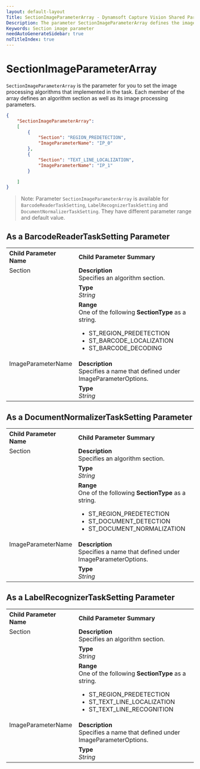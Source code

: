 ```yaml
---
layout: default-layout
Title: SectionImageParameterArray - Dynamsoft Capture Vision Shared Parameters
Description: The parameter SectionImageParameterArray defines the image processing algorithms that implemented in the different sections of an algorithm task.
Keywords: Section image parameter
needAutoGenerateSidebar: true
noTitleIndex: true
---
```


# SectionImageParameterArray

`SectionImageParameterArray` is the parameter for you to set the image processing algorithms that implemented in the task. Each member of the array defines an algorithm section as well as its image processing parameters.

```json
{
    "SectionImageParameterArray":
    [
        {
            "Section": "REGION_PREDETECTION",
            "ImageParameterName": "IP_0"
        },
        {
            "Section": "TEXT_LINE_LOCALIZATION",
            "ImageParameterName": "IP_1"
        }

    ]
}
```

> Note: Parameter `SectionImageParameterArray` is available for  `BarcodeReaderTaskSetting`, `LabelRecognizerTaskSetting` and `DocumentNormalizerTaskSetting`. They have different parameter range and default value.

## As a BarcodeReaderTaskSetting Parameter

<table style = "text-align:left">
    <tr>
        <th>Child Parameter Name</th>
        <th>Child Parameter Summary</th>
    </tr>
    <tr>
        <td rowspan = "3" style="vertical-align:text-top">Section<br></td>
        <td><b>Description</b><br>Specifies an algorithm section.</td>
    </tr>
    <tr>
        <td><b>Type</b><br><i>String</i></td>
    </tr>
    <tr>
        <td><b>Range</b><br>One of the following <b>SectionType</b> as a string.
            <ul>
                <li>ST_REGION_PREDETECTION</li>
                <li>ST_BARCODE_LOCALIZATION</li>
                <li>ST_BARCODE_DECODING</li>
            </ul>
        </td>
    </tr>
    <tr>
        <td rowspan = "2" style="vertical-align:text-top">ImageParameterName<br></td>
        <td><b>Description</b><br>Specifies a name that defined under ImageParameterOptions.</td>
    </tr>
    <tr>
        <td><b>Type</b><br><i>String</i></td>
    </tr>
</table>

## As a DocumentNormalizerTaskSetting Parameter

<table style = "text-align:left">
    <tr>
        <th>Child Parameter Name</th>
        <th>Child Parameter Summary</th>
    </tr>
    <tr>
        <td rowspan = "3" style="vertical-align:text-top">Section<br></td>
        <td><b>Description</b><br>Specifies an algorithm section.</td>
    </tr>
    <tr>
        <td><b>Type</b><br><i>String</i></td>
    </tr>
    <tr>
        <td><b>Range</b><br>One of the following <b>SectionType</b> as a string.
            <ul>
                <li>ST_REGION_PREDETECTION</li>
                <li>ST_DOCUMENT_DETECTION</li>
                <li>ST_DOCUMENT_NORMALIZATION</li>
            </ul>
        </td>
    </tr>
    <tr>
        <td rowspan = "2" style="vertical-align:text-top">ImageParameterName<br></td>
        <td><b>Description</b><br>Specifies a name that defined under ImageParameterOptions.</td>
    </tr>
    <tr>
        <td><b>Type</b><br><i>String</i></td>
    </tr>
</table>

## As a LabelRecognizerTaskSetting Parameter

<table style = "text-align:left">
    <tr>
        <th>Child Parameter Name</th>
        <th>Child Parameter Summary</th>
    </tr>
    <tr>
        <td rowspan = "3" style="vertical-align:text-top">Section<br></td>
        <td><b>Description</b><br>Specifies an algorithm section.</td>
    </tr>
    <tr>
        <td><b>Type</b><br><i>String</i></td>
    </tr>
    <tr>
        <td><b>Range</b><br>One of the following <b>SectionType</b> as a string.
            <ul>
                <li>ST_REGION_PREDETECTION</li>
                <li>ST_TEXT_LINE_LOCALIZATION</li>
                <li>ST_TEXT_LINE_RECOGNITION</li>
            </ul>
        </td>
    </tr>
    <tr>
        <td rowspan = "2" style="vertical-align:text-top">ImageParameterName<br></td>
        <td><b>Description</b><br>Specifies a name that defined under ImageParameterOptions.</td>
    </tr>
    <tr>
        <td><b>Type</b><br><i>String</i></td>
    </tr>
</table>
